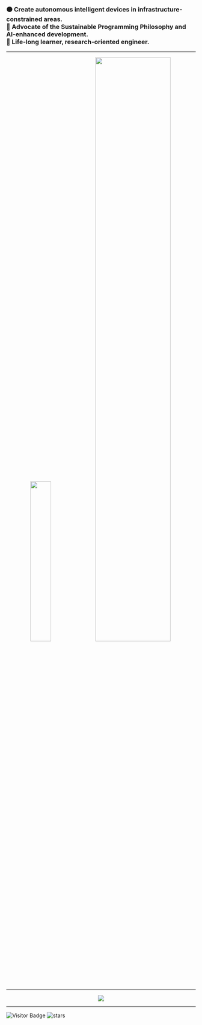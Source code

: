<h3>
  🟠 Create autonomous intelligent devices in infrastructure-constrained areas.<br>
  🔵 Advocate of the Sustainable Programming Philosophy and AI-enhanced development.<br>
  🔵 Life-long learner, research-oriented engineer.
</h3>

---
<p align="center">
  <img src="https://github-readme-stats.vercel.app/api/top-langs/?username=maltsev-dev&theme=github_dark&layout=compact&private=true&hide_border=true" width="33%" />
  <img src="https://github-profile-summary-cards.vercel.app/api/cards/profile-details?username=maltsev-dev&theme=github_dark&hide_border=true" width="63%"/>
</p>

---
<p align="center">
  <img src="https://skillicons.dev/icons?i=rust,py,cpp,java,tensorflow,raspberrypi,arduino,aiscript,ai,vscode,bash,powershell,actix,wasm,java,maven,gradle,gherkin,figma,jenkins,selenium,postman,sentry,kafka,redis,spring,linux,androidstudio" />
</p>

---
![Visitor Badge](https://visitor-badge.laobi.icu/badge?page_id=chemyl.chemyl) <img src="https://img.shields.io/github/stars/maltsev-dev?label=Stars" alt="stars">
